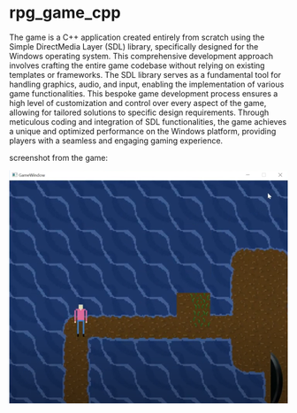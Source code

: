 # rpg_game_cpp

The game is a C++ application created entirely from scratch using the Simple DirectMedia Layer (SDL) library, specifically designed for the Windows operating system. This comprehensive development approach involves crafting the entire game codebase without relying on existing templates or frameworks. The SDL library serves as a fundamental tool for handling graphics, audio, and input, enabling the implementation of various game functionalities. This bespoke game development process ensures a high level of customization and control over every aspect of the game, allowing for tailored solutions to specific design requirements. Through meticulous coding and integration of SDL functionalities, the game achieves a unique and optimized performance on the Windows platform, providing players with a seamless and engaging gaming experience.

screenshot from the game:

![alt text](https://github.com/tahaontech/rpg_game_cpp/blob/master/BirchEngine/assets/game-screenshot.png?raw=true)

